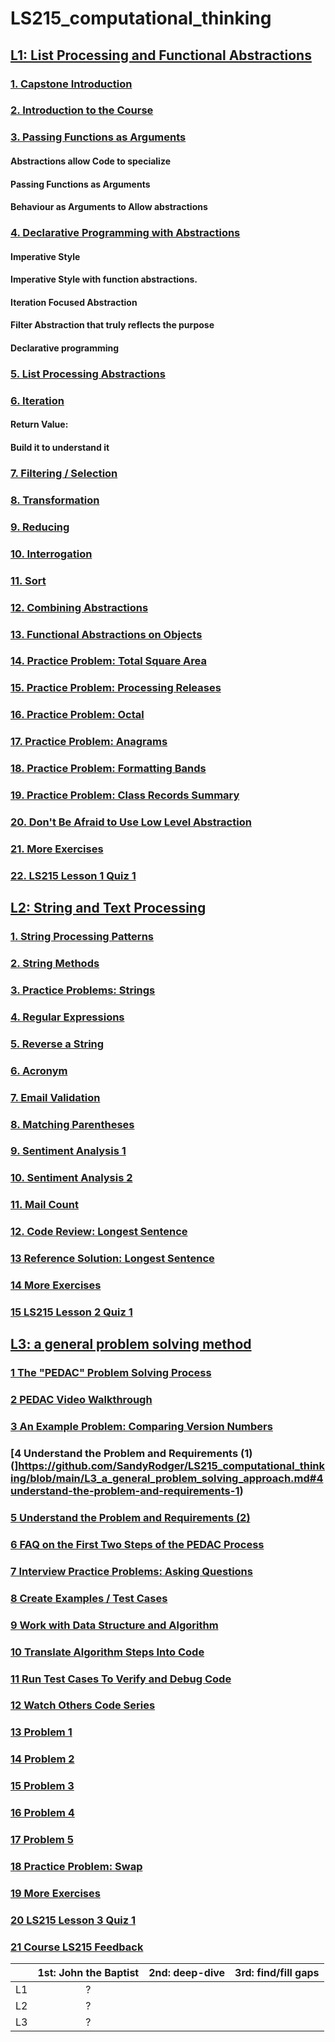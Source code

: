 # LS215_computational_thinking

## [L1: List Processing and Functional Abstractions](https://launchschool.com/lessons/bfc761bc/assignments)


### [1. Capstone Introduction](https://launchschool.com/lessons/bfc761bc/assignments/db0064bc)
### [2. Introduction to the Course](https://launchschool.com/lessons/bfc761bc/assignments/9a962c82)
### [3. Passing Functions as Arguments](https://launchschool.com/lessons/bfc761bc/assignments/96acf6be)

#### Abstractions allow Code to specialize

#### Passing Functions as Arguments

#### Behaviour as Arguments to Allow abstractions

### [4. Declarative Programming with Abstractions](https://launchschool.com/lessons/bfc761bc/assignments/d07e9b27)

#### Imperative Style

#### Imperative Style with function abstractions.

#### Iteration Focused Abstraction

#### Filter Abstraction that truly reflects the purpose

#### Declarative programming

### [5. List Processing Abstractions](https://launchschool.com/lessons/bfc761bc/assignments/d2af4ac0)


### [6. Iteration](https://launchschool.com/lessons/bfc761bc/assignments/477b4eea)

#### Return Value:

#### Build it to understand it

### [7. Filtering / Selection](https://launchschool.com/lessons/bfc761bc/assignments/c6f3935e)

### [8. Transformation](https://launchschool.com/lessons/bfc761bc/assignments/68c901d9)


### [9. Reducing](https://launchschool.com/lessons/bfc761bc/assignments/32501eac)

### [10. Interrogation](https://launchschool.com/lessons/bfc761bc/assignments/c81a7804)

### [11. Sort](https://launchschool.com/lessons/bfc761bc/assignments/936f8325)
### [12. Combining Abstractions](https://launchschool.com/lessons/bfc761bc/assignments/6e5fb053)

### [13. Functional Abstractions on Objects](https://launchschool.com/lessons/bfc761bc/assignments/37649326)

### [14. Practice Problem: Total Square Area](https://launchschool.com/lessons/bfc761bc/assignments/54616106)

### [15. Practice Problem: Processing Releases](https://launchschool.com/lessons/bfc761bc/assignments/801985a4)

### [16. Practice Problem: Octal](https://launchschool.com/lessons/bfc761bc/assignments/b1e4e00d)

### [17. Practice Problem: Anagrams](https://launchschool.com/lessons/bfc761bc/assignments/b3d2a692)

### [18. Practice Problem: Formatting Bands](https://launchschool.com/lessons/bfc761bc/assignments/7b314293)

### [19. Practice Problem: Class Records Summary](https://launchschool.com/lessons/bfc761bc/assignments/ff1533e4)

### [20. Don't Be Afraid to Use Low Level Abstraction](https://launchschool.com/lessons/bfc761bc/assignments/4f67c44f)

### [21. More Exercises](https://launchschool.com/lessons/bfc761bc/assignments/0772a1d7)
### [22. LS215 Lesson 1 Quiz 1](https://launchschool.com/lessons/bfc761bc/assignments/82333670)

## [L2: String and Text Processing](https://launchschool.com/lessons/08996120/assignments)

###  [1. String Processing Patterns](https://launchschool.com/lessons/08996120/assignments/da21fd18)

### [2.	String Methods](https://launchschool.com/lessons/08996120/assignments/deb5d37b)

### [3.	Practice Problems: Strings](https://launchschool.com/lessons/08996120/assignments/b674f41e)
### [4.	Regular Expressions](https://launchschool.com/lessons/08996120/assignments/0a36d422)

### [5.	Reverse a String](https://launchschool.com/lessons/08996120/assignments/27270b8d)

### [6. Acronym](https://launchschool.com/lessons/08996120/assignments/e06e683a)

### [7. Email Validation](https://launchschool.com/lessons/08996120/assignments/7bb83747)



### [8.	Matching Parentheses](https://launchschool.com/lessons/08996120/assignments/bb6d711f)
### [9.	Sentiment Analysis 1](https://launchschool.com/lessons/08996120/assignments/46f6d954)

### [10.	Sentiment Analysis 2](https://launchschool.com/lessons/08996120/assignments/74d8d8ca)

### [11. Mail Count](https://launchschool.com/lessons/08996120/assignments/b425bdee)

### [12. Code Review: Longest Sentence](https://launchschool.com/lessons/08996120/assignments/ef3b41db)

### [13	Reference Solution: Longest Sentence](https://launchschool.com/lessons/08996120/assignments/ef3b41db)
### [14	More Exercises](https://launchschool.com/lessons/08996120/assignments/2986a10c)

### [15	LS215 Lesson 2 Quiz 1](https://launchschool.com/lessons/08996120/assignments/dcc8e445)

## [L3: a general problem solving method](https://github.com/SandyRodger/LS215_computational_thinking/blob/main/L3_a_general_problem_solving_approach.md)
### [1	The "PEDAC" Problem Solving Process](https://github.com/SandyRodger/LS215_computational_thinking/blob/main/L3_a_general_problem_solving_approach.md#1the-pedac-problem-solving-process)
### [2	PEDAC Video Walkthrough](https://github.com/SandyRodger/LS215_computational_thinking/blob/main/L3_a_general_problem_solving_approach.md#2pedac-video-walkthrough)
### [3	An Example Problem: Comparing Version Numbers](https://github.com/SandyRodger/LS215_computational_thinking/blob/main/L3_a_general_problem_solving_approach.md#3an-example-problem-comparing-version-numbers)
### [4	Understand the Problem and Requirements (1)(]https://github.com/SandyRodger/LS215_computational_thinking/blob/main/L3_a_general_problem_solving_approach.md#4understand-the-problem-and-requirements-1)
### [5	Understand the Problem and Requirements (2)](https://github.com/SandyRodger/LS215_computational_thinking/blob/main/L3_a_general_problem_solving_approach.md#5understand-the-problem-and-requirements-2)
### [6	FAQ on the First Two Steps of the PEDAC Process](https://github.com/SandyRodger/LS215_computational_thinking/blob/main/L3_a_general_problem_solving_approach.md#6faq-on-the-first-two-steps-of-the-pedac-process)
### [7	Interview Practice Problems: Asking Questions](https://github.com/SandyRodger/LS215_computational_thinking/blob/main/L3_a_general_problem_solving_approach.md#7interview-practice-problems-asking-questions)
### [8	Create Examples / Test Cases](https://github.com/SandyRodger/LS215_computational_thinking/blob/main/L3_a_general_problem_solving_approach.md#8create-examples--test-cases)
### [9	Work with Data Structure and Algorithm](https://github.com/SandyRodger/LS215_computational_thinking/blob/main/L3_a_general_problem_solving_approach.md#9work-with-data-structure-and-algorithm)
### [10	Translate Algorithm Steps Into Code](https://github.com/SandyRodger/LS215_computational_thinking/blob/main/L3_a_general_problem_solving_approach.md#10translate-algorithm-steps-into-code)
### [11	Run Test Cases To Verify and Debug Code](https://github.com/SandyRodger/LS215_computational_thinking/blob/main/L3_a_general_problem_solving_approach.md#11run-test-cases-to-verify-and-debug-code)
### [12	Watch Others Code Series](https://github.com/SandyRodger/LS215_computational_thinking/blob/main/L3_a_general_problem_solving_approach.md#12watch-others-code-series)
### [13	Problem 1](https://github.com/SandyRodger/LS215_computational_thinking/blob/main/L3_a_general_problem_solving_approach.md#13problem-1)
### [14	Problem 2](https://github.com/SandyRodger/LS215_computational_thinking/blob/main/L3_a_general_problem_solving_approach.md#14problem-2)
### [15	Problem 3](https://github.com/SandyRodger/LS215_computational_thinking/blob/main/L3_a_general_problem_solving_approach.md#15problem-3)
### [16	Problem 4](https://github.com/SandyRodger/LS215_computational_thinking/blob/main/L3_a_general_problem_solving_approach.md#16problem-4)
### [17	Problem 5](https://github.com/SandyRodger/LS215_computational_thinking/blob/main/L3_a_general_problem_solving_approach.md#17problem-5)
### [18	Practice Problem: Swap](https://github.com/SandyRodger/LS215_computational_thinking/blob/main/L3_a_general_problem_solving_approach.md#18practice-problem-swap)
### [19	More Exercises](https://github.com/SandyRodger/LS215_computational_thinking/blob/main/L3_a_general_problem_solving_approach.md#19more-exercises)
### [20	LS215 Lesson 3 Quiz 1](https://github.com/SandyRodger/LS215_computational_thinking/blob/main/L3_a_general_problem_solving_approach.md#20ls215-lesson-3-quiz-1)
### [21	Course LS215 Feedback](https://github.com/SandyRodger/LS215_computational_thinking/blob/main/L3_a_general_problem_solving_approach.md#21course-ls215-feedback)


|  | 1st: John the Baptist | 2nd: deep-dive | 3rd: find/fill gaps |
| :--- | :---: | :---: | :---: | 
| L1 | ? |||
| L2 | ? |||
| L3 | ? |||
